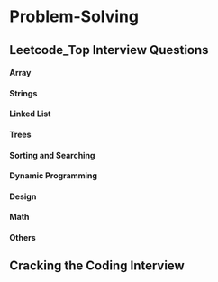 # Problem-Solving

## Leetcode_Top Interview Questions
#### Array 
#### Strings
#### Linked List
#### Trees
#### Sorting and Searching
#### Dynamic Programming
#### Design
#### Math
#### Others

## Cracking the Coding Interview
